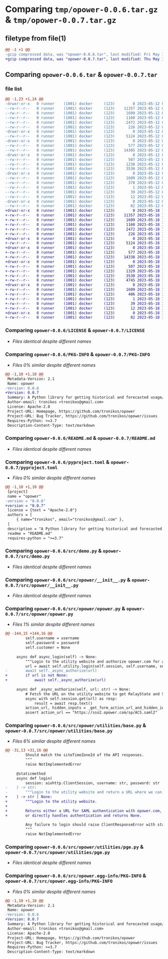 # Comparing `tmp/opower-0.0.6.tar.gz` & `tmp/opower-0.0.7.tar.gz`

## filetype from file(1)

```diff
@@ -1 +1 @@
-gzip compressed data, was "opower-0.0.6.tar", last modified: Fri May 12 02:18:42 2023, max compression
+gzip compressed data, was "opower-0.0.7.tar", last modified: Thu May 18 18:10:38 2023, max compression
```

## Comparing `opower-0.0.6.tar` & `opower-0.0.7.tar`

### file list

```diff
@@ -1,23 +1,24 @@
-drwxr-xr-x   0 runner    (1001) docker     (123)        0 2023-05-12 02:18:42.964003 opower-0.0.6/
--rw-r--r--   0 runner    (1001) docker     (123)    11357 2023-05-12 02:18:27.000000 opower-0.0.6/LICENSE
--rw-r--r--   0 runner    (1001) docker     (123)     1609 2023-05-12 02:18:42.964003 opower-0.0.6/PKG-INFO
--rw-r--r--   0 runner    (1001) docker     (123)     1160 2023-05-12 02:18:27.000000 opower-0.0.6/README.md
--rw-r--r--   0 runner    (1001) docker     (123)     2472 2023-05-12 02:18:27.000000 opower-0.0.6/pyproject.toml
--rw-r--r--   0 runner    (1001) docker     (123)      226 2023-05-12 02:18:42.964003 opower-0.0.6/setup.cfg
-drwxr-xr-x   0 runner    (1001) docker     (123)        0 2023-05-12 02:18:42.956003 opower-0.0.6/src/
--rw-r--r--   0 runner    (1001) docker     (123)     5124 2023-05-12 02:18:27.000000 opower-0.0.6/src/demo.py
-drwxr-xr-x   0 runner    (1001) docker     (123)        0 2023-05-12 02:18:42.960003 opower-0.0.6/src/opower/
--rw-r--r--   0 runner    (1001) docker     (123)      577 2023-05-12 02:18:27.000000 opower-0.0.6/src/opower/__init__.py
--rw-r--r--   0 runner    (1001) docker     (123)    14305 2023-05-12 02:18:27.000000 opower-0.0.6/src/opower/opower.py
-drwxr-xr-x   0 runner    (1001) docker     (123)        0 2023-05-12 02:18:42.964003 opower-0.0.6/src/opower/utilities/
--rw-r--r--   0 runner    (1001) docker     (123)      507 2023-05-12 02:18:27.000000 opower-0.0.6/src/opower/utilities/__init__.py
--rw-r--r--   0 runner    (1001) docker     (123)     1238 2023-05-12 02:18:27.000000 opower-0.0.6/src/opower/utilities/base.py
--rw-r--r--   0 runner    (1001) docker     (123)     3530 2023-05-12 02:18:27.000000 opower-0.0.6/src/opower/utilities/pge.py
-drwxr-xr-x   0 runner    (1001) docker     (123)        0 2023-05-12 02:18:42.960003 opower-0.0.6/src/opower.egg-info/
--rw-r--r--   0 runner    (1001) docker     (123)     1609 2023-05-12 02:18:42.000000 opower-0.0.6/src/opower.egg-info/PKG-INFO
--rw-r--r--   0 runner    (1001) docker     (123)      378 2023-05-12 02:18:42.000000 opower-0.0.6/src/opower.egg-info/SOURCES.txt
--rw-r--r--   0 runner    (1001) docker     (123)        1 2023-05-12 02:18:42.000000 opower-0.0.6/src/opower.egg-info/dependency_links.txt
--rw-r--r--   0 runner    (1001) docker     (123)       39 2023-05-12 02:18:42.000000 opower-0.0.6/src/opower.egg-info/requires.txt
--rw-r--r--   0 runner    (1001) docker     (123)       12 2023-05-12 02:18:42.000000 opower-0.0.6/src/opower.egg-info/top_level.txt
-drwxr-xr-x   0 runner    (1001) docker     (123)        0 2023-05-12 02:18:42.964003 opower-0.0.6/tests/
--rw-r--r--   0 runner    (1001) docker     (123)       82 2023-05-12 02:18:27.000000 opower-0.0.6/tests/test_opower.py
+drwxr-xr-x   0 runner    (1001) docker     (123)        0 2023-05-18 18:10:38.479838 opower-0.0.7/
+-rw-r--r--   0 runner    (1001) docker     (123)    11357 2023-05-18 18:10:19.000000 opower-0.0.7/LICENSE
+-rw-r--r--   0 runner    (1001) docker     (123)     1609 2023-05-18 18:10:38.479838 opower-0.0.7/PKG-INFO
+-rw-r--r--   0 runner    (1001) docker     (123)     1160 2023-05-18 18:10:19.000000 opower-0.0.7/README.md
+-rw-r--r--   0 runner    (1001) docker     (123)     2472 2023-05-18 18:10:19.000000 opower-0.0.7/pyproject.toml
+-rw-r--r--   0 runner    (1001) docker     (123)      226 2023-05-18 18:10:38.479838 opower-0.0.7/setup.cfg
+drwxr-xr-x   0 runner    (1001) docker     (123)        0 2023-05-18 18:10:38.475838 opower-0.0.7/src/
+-rw-r--r--   0 runner    (1001) docker     (123)     5124 2023-05-18 18:10:19.000000 opower-0.0.7/src/demo.py
+drwxr-xr-x   0 runner    (1001) docker     (123)        0 2023-05-18 18:10:38.475838 opower-0.0.7/src/opower/
+-rw-r--r--   0 runner    (1001) docker     (123)      577 2023-05-18 18:10:19.000000 opower-0.0.7/src/opower/__init__.py
+-rw-r--r--   0 runner    (1001) docker     (123)    14338 2023-05-18 18:10:19.000000 opower-0.0.7/src/opower/opower.py
+drwxr-xr-x   0 runner    (1001) docker     (123)        0 2023-05-18 18:10:38.479838 opower-0.0.7/src/opower/utilities/
+-rw-r--r--   0 runner    (1001) docker     (123)      507 2023-05-18 18:10:19.000000 opower-0.0.7/src/opower/utilities/__init__.py
+-rw-r--r--   0 runner    (1001) docker     (123)     1329 2023-05-18 18:10:19.000000 opower-0.0.7/src/opower/utilities/base.py
+-rw-r--r--   0 runner    (1001) docker     (123)     3530 2023-05-18 18:10:19.000000 opower-0.0.7/src/opower/utilities/pge.py
+-rw-r--r--   0 runner    (1001) docker     (123)     4745 2023-05-18 18:10:19.000000 opower-0.0.7/src/opower/utilities/pse.py
+drwxr-xr-x   0 runner    (1001) docker     (123)        0 2023-05-18 18:10:38.479838 opower-0.0.7/src/opower.egg-info/
+-rw-r--r--   0 runner    (1001) docker     (123)     1609 2023-05-18 18:10:38.000000 opower-0.0.7/src/opower.egg-info/PKG-INFO
+-rw-r--r--   0 runner    (1001) docker     (123)      406 2023-05-18 18:10:38.000000 opower-0.0.7/src/opower.egg-info/SOURCES.txt
+-rw-r--r--   0 runner    (1001) docker     (123)        1 2023-05-18 18:10:38.000000 opower-0.0.7/src/opower.egg-info/dependency_links.txt
+-rw-r--r--   0 runner    (1001) docker     (123)       39 2023-05-18 18:10:38.000000 opower-0.0.7/src/opower.egg-info/requires.txt
+-rw-r--r--   0 runner    (1001) docker     (123)       12 2023-05-18 18:10:38.000000 opower-0.0.7/src/opower.egg-info/top_level.txt
+drwxr-xr-x   0 runner    (1001) docker     (123)        0 2023-05-18 18:10:38.479838 opower-0.0.7/tests/
+-rw-r--r--   0 runner    (1001) docker     (123)       82 2023-05-18 18:10:19.000000 opower-0.0.7/tests/test_opower.py
```

### Comparing `opower-0.0.6/LICENSE` & `opower-0.0.7/LICENSE`

 * *Files identical despite different names*

### Comparing `opower-0.0.6/PKG-INFO` & `opower-0.0.7/PKG-INFO`

 * *Files 0% similar despite different names*

```diff
@@ -1,10 +1,10 @@
 Metadata-Version: 2.1
 Name: opower
-Version: 0.0.6
+Version: 0.0.7
 Summary: A Python library for getting historical and forecasted usage/cost from utilities that use opower.com such as PG&E
 Author-email: tronikos <tronikos@gmail.com>
 License: Apache-2.0
 Project-URL: Homepage, https://github.com/tronikos/opower
 Project-URL: Bug Tracker, https://github.com/tronikos/opower/issues
 Requires-Python: >=3.7
 Description-Content-Type: text/markdown
```

### Comparing `opower-0.0.6/README.md` & `opower-0.0.7/README.md`

 * *Files identical despite different names*

### Comparing `opower-0.0.6/pyproject.toml` & `opower-0.0.7/pyproject.toml`

 * *Files 0% similar despite different names*

```diff
@@ -1,10 +1,10 @@
 [project]
 name = "opower"
-version = "0.0.6"
+version = "0.0.7"
 license = {text = "Apache-2.0"}
 authors = [
     { name="tronikos", email="tronikos@gmail.com" },
 ]
 description = "A Python library for getting historical and forecasted usage/cost from utilities that use opower.com such as PG&E"
 readme = "README.md"
 requires-python = ">=3.7"
```

### Comparing `opower-0.0.6/src/demo.py` & `opower-0.0.7/src/demo.py`

 * *Files identical despite different names*

### Comparing `opower-0.0.6/src/opower/__init__.py` & `opower-0.0.7/src/opower/__init__.py`

 * *Files identical despite different names*

### Comparing `opower-0.0.6/src/opower/opower.py` & `opower-0.0.7/src/opower/opower.py`

 * *Files 1% similar despite different names*

```diff
@@ -144,15 +144,16 @@
         self.username = username
         self.password = password
         self.customer = None
 
     async def async_login(self) -> None:
         """Login to the utility website and authorize opower.com for access."""
         url = await self.utility.login(self.session, self.username, self.password)
-        await self._async_authorize(url)
+        if url is not None:
+            await self._async_authorize(url)
 
     async def _async_authorize(self, url: str) -> None:
         # Fetch the URL on the utility website to get RelayState and SAMLResponse.
         async with self.session.get(url) as resp:
             result = await resp.text()
         action_url, hidden_inputs = _get_form_action_url_and_hidden_inputs(result)
         assert action_url == "https://sso2.opower.com/sp/ACS.saml2"
```

### Comparing `opower-0.0.6/src/opower/utilities/base.py` & `opower-0.0.7/src/opower/utilities/base.py`

 * *Files 6% similar despite different names*

```diff
@@ -31,13 +31,16 @@
         Should match the siteTimeZoneId of the API responses.
         """
         raise NotImplementedError
 
     @staticmethod
     async def login(
         session: aiohttp.ClientSession, username: str, password: str
-    ) -> str:
-        """Login to the utility website and return a URL where we can authorize opower.com.
+    ) -> str | None:
+        """Login to the utility website.
+
+        Returns either a URL for SAML authentication with opower.com,
+        or directly handles authentication and returns None.
 
         Any failure to login should raise ClientResponseError with status 401 or 403.
         """
         raise NotImplementedError
```

### Comparing `opower-0.0.6/src/opower/utilities/pge.py` & `opower-0.0.7/src/opower/utilities/pge.py`

 * *Files identical despite different names*

### Comparing `opower-0.0.6/src/opower.egg-info/PKG-INFO` & `opower-0.0.7/src/opower.egg-info/PKG-INFO`

 * *Files 0% similar despite different names*

```diff
@@ -1,10 +1,10 @@
 Metadata-Version: 2.1
 Name: opower
-Version: 0.0.6
+Version: 0.0.7
 Summary: A Python library for getting historical and forecasted usage/cost from utilities that use opower.com such as PG&E
 Author-email: tronikos <tronikos@gmail.com>
 License: Apache-2.0
 Project-URL: Homepage, https://github.com/tronikos/opower
 Project-URL: Bug Tracker, https://github.com/tronikos/opower/issues
 Requires-Python: >=3.7
 Description-Content-Type: text/markdown
```

